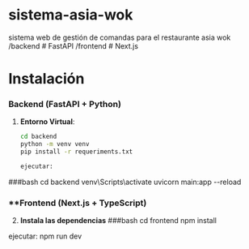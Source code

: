 # sistema-asia-wok
sistema web de gestión de comandas para el restaurante asia wok
  /backend   # FastAPI
  /frontend  # Next.js


# Instalación

### **Backend (FastAPI + Python)**
1. **Entorno Virtual**:
   ```bash
   cd backend
   python -m venv venv
   pip install -r requeriments.txt

   ejecutar:
  ###bash 
  cd backend
  venv\Scripts\activate
  uvicorn main:app --reload

### **Frontend (Next.js + TypeScript)
2. **Instala las dependencias**
  ###bash
  cd frontend
  npm install

  ejecutar: npm run dev

